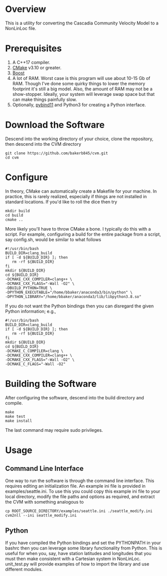# Overview 

This is a utility for converting the Cascadia Community Velocity Model to a NonLinLoc file.

# Prerequisites

   1.  A C++17 compiler.
   2.  [CMake](https://cmake.org/) v3.10 or greater.
   3.  [Boost](https://www.boost.org/)
   3.  A lot of RAM.  Worst case is this program will use about 10-15 Gb of RAM.  Though I've done some quirky things to lower the memory footprint it's still a big model.  Also, the amount of RAM may not be a show-stopper.  Ideally, your system will leverage swap space but that can make things painfully slow.
   4.  Optionally, [pybind11](https://github.com/pybind/pybind11) and Python3 for creating a Python interface.

# Download the Software

Descend into the working directory of your choice, clone the repository, then descend into the CVM directory

    git clone https://github.com/bakerb845/cvm.git
    cd cvm

# Configure 

In theory, CMake can automatically create a Makefile for your machine.  In practice, this is rarely realized, especially if  things are not installed in standard locations.  If you'd like to roll the dice then try

    mkdir build
    cd build
    cmake ..

More likely you'll have to throw CMake a bone.  I typically do this with a script.  For example, configuring a build for the entire package from a script, say config.sh, would be similar to what follows

    #!/usr/bin/bash
    BUILD_DIR=clang_build
    if [ -d ${BUILD_DIR} ]; then
       rm -rf ${BUILD_DIR}
    fi
    mkdir ${BUILD_DIR}
    cd ${BUILD_DIR}
    -DCMAKE_CXX_COMPILER=clang++ \
    -DCMAKE_CXX_FLAGS="-Wall -O2" \
    -DBUILD_PYTHON=TRUE \
    -DPYTHON_EXECUTABLE="/home/bbaker/anaconda3/bin/python" \
    -DPYTHON_LIBRARY="/home/bbaker/anaconda3/lib/libpython3.8.so"

If you do not want the Python bindings then you can disregard the given Python information; e.g., 

    #!/usr/bin/bash
    BUILD_DIR=clang_build
    if [ -d ${BUILD_DIR} ]; then
       rm -rf ${BUILD_DIR}
    fi  
    mkdir ${BUILD_DIR}
    cd ${BUILD_DIR}
    -DCMAKE_C_COMPILER=clang \
    -DCMAKE_CXX_COMPILER=clang++ \
    -DCMAKE_CXX_FLAGS="-Wall -O2" \
    -DCMAKE_C_FLAGS="-Wall -O2"

# Building the Software

After configuring the software, descend into the build directory and compile.

    make
    make test
    make install

The last command may require sudo privileges.

# Usage

## Command Line Interface

One way to run the software is through the command line interface.  This requires editing an initialization file.  An example ini file is provided in examples/seattle.ini.  To use this you could copy this example ini file to your local directory, modify the file paths and options as required, and extract the CVM with something analogous to

    cp ROOT_SOURCE_DIRECTORY/examples/seattle.ini ./seattle_modify.ini
    cvm2nll --ini seattle_modify.ini 

## Python

If you have compiled the Python bindings and set the PYTHONPATH in your bashrc then you can leverage some library functionality from Python.  This is useful for when you, say, have station latitudes and longitudes that you must then make consistent with a Cartesian system in NonLinLoc.  unit\_test.py will provide examples of how to import the library and use different modules.

    
